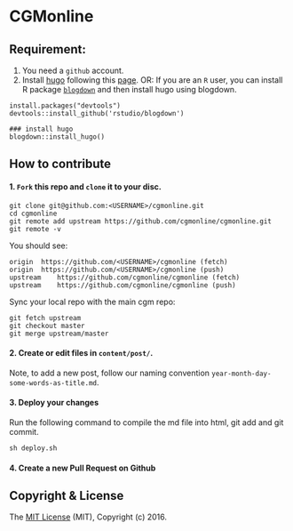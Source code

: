 # CGMonline

## Requirement:
1. You need a `github` account.
2. Install [hugo](https://gohugo.io/) following this [page](https://gohugo.io/getting-started/quick-start/).
OR:
If you are an `R` user, you can install R package [`blogdown`](https://github.com/rstudio/blogdown) and then install hugo using blogdown.

```{r}
install.packages("devtools")
devtools::install_github('rstudio/blogdown')

### install hugo
blogdown::install_hugo()
```

## How to contribute


#### 1. `Fork` this repo and `clone` it to your disc.
```
git clone git@github.com:<USERNAME>/cgmonline.git
cd cgmonline
git remote add upstream https://github.com/cgmonline/cgmonline.git
git remote -v
```
You should see:
```
origin	https://github.com/<USERNAME>/cgmonline (fetch)
origin	https://github.com/<USERNAME>/cgmonline (push)
upstream	https://github.com/cgmonline/cgmonline (fetch)
upstream	https://github.com/cgmonline/cgmonline (push)
```
Sync your local repo with the main cgm repo:
```
git fetch upstream
git checkout master
git merge upstream/master
```

#### 2. Create or edit files in `content/post/`.
Note, to add a new post, follow our naming convention `year-month-day-some-words-as-title.md`.

#### 3. Deploy your changes
Run the following command to compile the md file into html, git add and git commit.
```
sh deploy.sh
```
#### 4. Create a new Pull Request on Github


## Copyright & License
The [MIT License](LICENSE) (MIT), Copyright (c) 2016.

